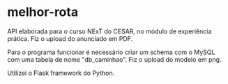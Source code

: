 # melhor-rota

API elaborada para o curso NExT do CESAR, no módulo de experiência prática. Fiz o upload do anunciado em PDF.

Para o programa funcionar é necessário criar um schema com o MySQL com uma tabela de nome "db_caminhao". Fiz o upload do modelo em png. 

Utilizei o Flask framework do Python.

